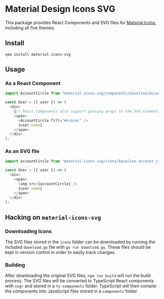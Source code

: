 # Material Design Icons SVG

This package provides React Components and SVG files for [Material Icons](https://material.io/tools/icons/?style=baseline), including all five themes.

## Install

`npm install material-icons-svg`

## Usage

### As a React Component

```js
import AccountCircle from "material-icons-svg/components/baseline/AccountCircle";

const User = ({ user }) => (
  <div>
    {/* React Components also support passing props to the SVG element. */}
    <span>
      <AccountCircle fill="#ececec" />
      {user.name}
    </span>
  </div>
);
```

### As an SVG file

```js
import accountCircle from "material-icons-svg/icons/baseline-account_circle-24px.svg";

const User = ({ user }) => (
  <div>
    <span>
      <img src={accountCircle} />
      {user.name}
    </span>
  </div>
);
```

## Hacking on `material-icons-svg`

### Downloading Icons

The SVG files stored in the `icons` folder can be downloaded by running the included `download.go` file with `go run download.go`. These files should be kept in version control in order to easily track changes.

### Building

After downloading the original SVG files, `npm run build` will run the build process. The SVG files will be converted to TypeScript React components with `svgr` and stored in a `ts-components` folder. TypeScript will then compile the components into JavaScript files stored in a `components` folder.

